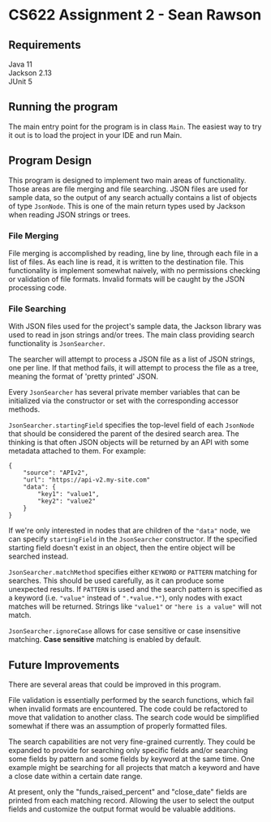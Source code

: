 # CS622 Assignment 2 - Sean Rawson

## Requirements
Java 11  
Jackson 2.13  
JUnit 5  

## Running the program
The main entry point for the program is in class ```Main```. The easiest way to
try it out is to load the project in your IDE and run Main.

## Program Design
This program is designed to implement two main areas of functionality. Those
areas are file merging and file searching. JSON files are used for sample data,
so the output of any search actually contains a list of objects of type
```JsonNode```. This is one of the main return types used by Jackson when reading JSON
strings or trees.

### File Merging
File merging is accomplished by reading, line by line, through each file in a
list of files. As each line is read, it is written to the destination file.
This functionality is implement somewhat naively, with no permissions checking
or validation of file formats. Invalid formats will be caught by
the JSON processing code.

### File Searching
With JSON files used for the project's sample data, the Jackson library was used to read in json
strings and/or trees. The main class providing search functionality is
```JsonSearcher```.

The searcher will attempt to process a JSON file as a list of JSON strings, one
per line. If that method fails, it will attempt to process the file as a tree,
meaning the format of 'pretty printed' JSON.

Every ```JsonSearcher``` has several private member variables that can be
initialized via the constructor or set with the corresponding accessor methods.

```JsonSearcher.startingField``` specifies the top-level field of each
```JsonNode``` that should be considered the parent of the desired search area.
The thinking is that often JSON objects will be returned by an API with some
metadata attached to them. For example:
```
{
    "source": "APIv2",
    "url": "https://api-v2.my-site.com"
    "data": {
        "key1": "value1",
        "key2": "value2"
    }
}
```
If we're only interested in nodes that are children of the ```"data"``` node,
we can specify ```startingField``` in the ```JsonSearcher``` constructor.  If
the specified starting field doesn't exist in an object, then the entire object
will be searched instead.

```JsonSearcher.matchMethod``` specifies either ```KEYWORD``` or ```PATTERN```
matching for searches. This should be used carefully, as it can produce some
unexpected results. If ```PATTERN``` is used and the search pattern is
specified as a keyword (i.e. ```"value"``` instead of ```".*value.*"```), only
nodes with exact matches will be returned. Strings like ```"value1"``` or ```"here is a value"```
will not match.

```JsonSearcher.ignoreCase``` allows for case sensitive or case insensitive
matching. **Case sensitive** matching is enabled by default.


## Future Improvements

There are several areas that could be improved in this program.

File validation is essentially performed by the search functions, which fail
when invalid formats are encountered. The code could be refactored to move that
validation to another class. The search code would be simplified somewhat if
there was an assumption of properly formatted files.

The search capabilities are not very fine-grained currently. They could be
expanded to provide for searching only specific fields and/or searching some
fields by pattern and some fields by keyword at the same time. One example
might be searching for all projects that match a keyword and have a close date
within a certain date range.

At present, only the "funds_raised_percent" and "close_date" fields are printed
from each matching record. Allowing the user to select the output fields and
customize the output format would be valuable additions.
